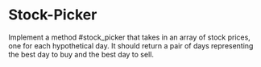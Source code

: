 # Stock-Picker
Implement a method #stock_picker that takes in an array of stock prices, one for each hypothetical day. It should return a pair of days representing the best day to buy and the best day to sell.
